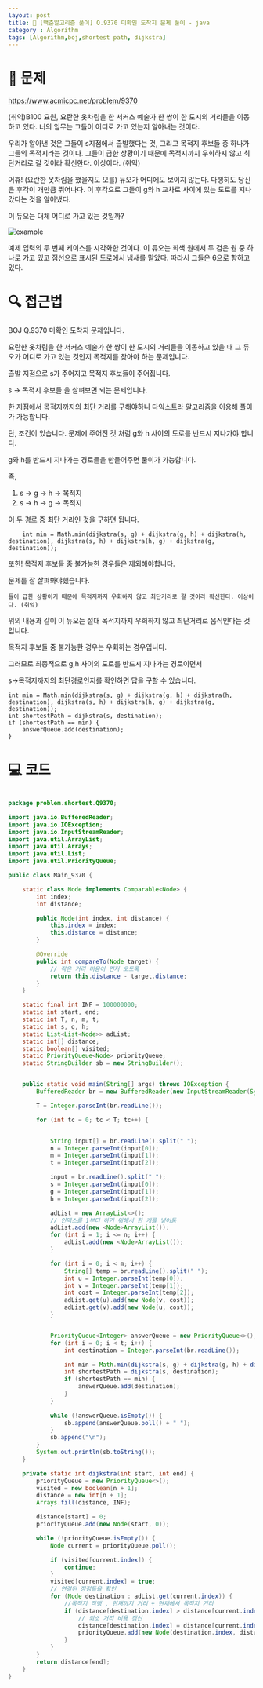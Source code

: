 ```yaml
---
layout: post
title: 📖 [백준알고리즘 풀이] Q.9370 미확인 도착지 문제 풀이 - java
category : Algorithm
tags: [Algorithm,boj,shortest path, dijkstra]
---
```

# 📖 문제
<https://www.acmicpc.net/problem/9370>

(취익)B100 요원, 요란한 옷차림을 한 서커스 예술가 한 쌍이 한 도시의 거리들을 이동하고 있다. 너의 임무는 그들이 어디로 가고 있는지 알아내는 것이다.

우리가 알아낸 것은 그들이 s지점에서 출발했다는 것, 그리고 목적지 후보들 중 하나가 그들의 목적지라는 것이다. 그들이 급한 상황이기 때문에 목적지까지 우회하지 않고 최단거리로 갈 것이라 확신한다. 이상이다. (취익)

어휴! (요란한 옷차림을 했을지도 모를) 듀오가 어디에도 보이지 않는다. 다행히도 당신은 후각이 개만큼 뛰어나다. 이 후각으로 그들이 g와 h 교차로 사이에 있는 도로를 지나갔다는 것을 알아냈다.

이 듀오는 대체 어디로 가고 있는 것일까?

![example](/images/2021-4-22/example.png)

예제 입력의 두 번째 케이스를 시각화한 것이다. 이 듀오는 회색 원에서 두 검은 원 중 하나로 가고 있고 점선으로 표시된 도로에서 냄새를 맡았다. 따라서 그들은 6으로 향하고 있다.

# 🔍 접근법

BOJ Q.9370 미확인 도착지 문제입니다.

요란한 옷차림을 한 서커스 예술가 한 쌍이 한 도시의 거리들을 이동하고 있을 때 그 듀오가 어디로 가고 있는 것인지 목적지를 찾아야 하는 문제입니다.

출발 지점으로 s가 주어지고 목적지 후보들이 주어집니다.

s -> 목적지 후보들 을 살펴보면 되는 문제입니다.

한 지점에서 목적지까지의 최단 거리를 구해야하니 다익스트라 알고리즘을 이용해 풀이가 가능합니다. 

단, 조건이 있습니다. 문제에 주어진 것 처럼 g와 h 사이의 도로를 반드시 지나가야 합니다. 

g와 h를 반드시 지나가는 경로들을 만들어주면 풀이가 가능합니다.

즉, 

1.  s -> g -> h -> 목적지 
2.  s -> h -> g -> 목적지

이 두 경로 중 최단 거리인 것을 구하면 됩니다.

        int min = Math.min(dijkstra(s, g) + dijkstra(g, h) + dijkstra(h, destination), dijkstra(s, h) + dijkstra(h, g) + dijkstra(g, destination));
        
또한! 목적지 후보들 중 불가능한 경우들은 제외해야합니다.

문제를 잘 살펴봐야했습니다. 

    들이 급한 상황이기 때문에 목적지까지 우회하지 않고 최단거리로 갈 것이라 확신한다. 이상이다. (취익)
    
위의 내용과 같이 이 듀오는 절대 목적지까지 우회하지 않고 최단거리로 움직인다는 것 입니다.

목적지 후보들 중 불가능한 경우는 우회하는 경우입니다.

그러므로 최종적으로 g,h 사이의 도로를 반드시 지나가는 경로이면서

s->목적지까지의 최단경로인지를 확인하면 답을 구할 수 있습니다.

```
int min = Math.min(dijkstra(s, g) + dijkstra(g, h) + dijkstra(h, destination), dijkstra(s, h) + dijkstra(h, g) + dijkstra(g, destination));
int shortestPath = dijkstra(s, destination);
if (shortestPath == min) {
    answerQueue.add(destination); 
}
```

# 💻 코드

```java

package problem.shortest.Q9370;

import java.io.BufferedReader;
import java.io.IOException;
import java.io.InputStreamReader;
import java.util.ArrayList;
import java.util.Arrays;
import java.util.List;
import java.util.PriorityQueue;

public class Main_9370 {

    static class Node implements Comparable<Node> {
        int index;
        int distance;

        public Node(int index, int distance) {
            this.index = index;
            this.distance = distance;
        }

        @Override
        public int compareTo(Node target) {
            // 작은 거리 비용이 먼저 오도록
            return this.distance - target.distance;
        }
    }

    static final int INF = 100000000;
    static int start, end;
    static int T, n, m, t;
    static int s, g, h;
    static List<List<Node>> adList;
    static int[] distance;
    static boolean[] visited;
    static PriorityQueue<Node> priorityQueue;
    static StringBuilder sb = new StringBuilder();


    public static void main(String[] args) throws IOException {
        BufferedReader br = new BufferedReader(new InputStreamReader(System.in));

        T = Integer.parseInt(br.readLine());

        for (int tc = 0; tc < T; tc++) {


            String input[] = br.readLine().split(" ");
            n = Integer.parseInt(input[0]);
            m = Integer.parseInt(input[1]);
            t = Integer.parseInt(input[2]);

            input = br.readLine().split(" ");
            s = Integer.parseInt(input[0]);
            g = Integer.parseInt(input[1]);
            h = Integer.parseInt(input[2]);

            adList = new ArrayList<>();
            // 인덱스를 1부터 하기 위해서 한 개를 넣어둠
            adList.add(new <Node>ArrayList());
            for (int i = 1; i <= n; i++) {
                adList.add(new <Node>ArrayList());
            }

            for (int i = 0; i < m; i++) {
                String[] temp = br.readLine().split(" ");
                int u = Integer.parseInt(temp[0]);
                int v = Integer.parseInt(temp[1]);
                int cost = Integer.parseInt(temp[2]);
                adList.get(u).add(new Node(v, cost));
                adList.get(v).add(new Node(u, cost));
            }


            PriorityQueue<Integer> answerQueue = new PriorityQueue<>();
            for (int i = 0; i < t; i++) {
                int destination = Integer.parseInt(br.readLine());

                int min = Math.min(dijkstra(s, g) + dijkstra(g, h) + dijkstra(h, destination), dijkstra(s, h) + dijkstra(h, g) + dijkstra(g, destination));
                int shortestPath = dijkstra(s, destination);
                if (shortestPath == min) {
                    answerQueue.add(destination);
                }
            }
            
            while (!answerQueue.isEmpty()) {
                sb.append(answerQueue.poll() + " ");
            }
            sb.append("\n");
        }
        System.out.println(sb.toString());
    }

    private static int dijkstra(int start, int end) {
        priorityQueue = new PriorityQueue<>();
        visited = new boolean[n + 1];
        distance = new int[n + 1];
        Arrays.fill(distance, INF);

        distance[start] = 0;
        priorityQueue.add(new Node(start, 0));

        while (!priorityQueue.isEmpty()) {
            Node current = priorityQueue.poll();

            if (visited[current.index]) {
                continue;
            }
            visited[current.index] = true;
            // 연결된 정점들을 확인
            for (Node destination : adList.get(current.index)) {
                //목적지 직행 , 현재까지 거리 + 현재에서 목적지 거리
                if (distance[destination.index] > distance[current.index] + destination.distance) {
                    // 최소 거리 비용 갱신
                    distance[destination.index] = distance[current.index] + destination.distance;
                    priorityQueue.add(new Node(destination.index, distance[destination.index]));
                }
            }
        }
        return distance[end];
    }
}


```